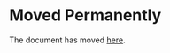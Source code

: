 # Moved Permanently

The document has moved
[here](https://archive.nytimes3xbfgragh.onion/www.nytimes3xbfgragh.onion/pages/guides/index.html).

